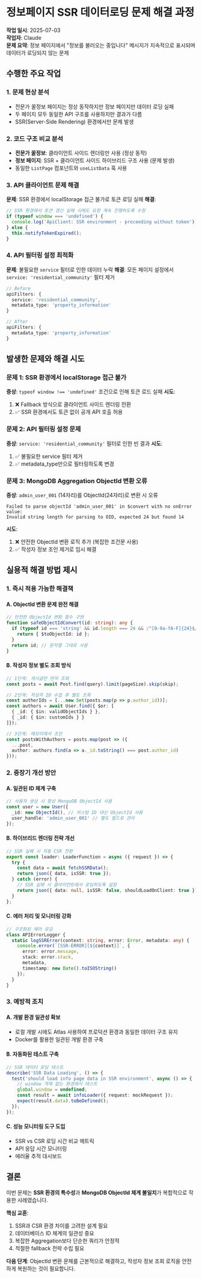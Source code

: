 # 정보페이지 SSR 데이터로딩 문제 해결 과정

**작업 일시**: 2025-07-03  
**작업자**: Claude  
**문제 요약**: 정보 페이지에서 "정보를 불러오는 중입니다" 메시지가 지속적으로 표시되며 데이터가 로딩되지 않는 문제

## 수행한 주요 작업

### 1. 문제 현상 분석
- 전문가 꿀정보 페이지는 정상 동작하지만 정보 페이지만 데이터 로딩 실패
- 두 페이지 모두 동일한 API 구조를 사용하지만 결과가 다름
- SSR(Server-Side Rendering) 환경에서만 문제 발생

### 2. 코드 구조 비교 분석
- **전문가 꿀정보**: 클라이언트 사이드 렌더링만 사용 (정상 동작)
- **정보 페이지**: SSR + 클라이언트 사이드 하이브리드 구조 사용 (문제 발생)
- 동일한 `ListPage` 컴포넌트와 `useListData` 훅 사용

### 3. API 클라이언트 문제 해결
**문제**: SSR 환경에서 localStorage 접근 불가로 토큰 로딩 실패
**해결**: 
```typescript
// SSR 환경에서 토큰 갱신 실패 시에도 요청 계속 진행하도록 수정
if (typeof window === 'undefined') {
  console.log('ApiClient: SSR environment - proceeding without token');
} else {
  this.notifyTokenExpired();
}
```

### 4. API 필터링 설정 최적화
**문제**: 불필요한 `service` 필터로 인한 데이터 누락
**해결**: 모든 페이지 설정에서 `service: 'residential_community'` 필터 제거
```typescript
// Before
apiFilters: {
  service: 'residential_community',
  metadata_type: 'property_information'
}

// After  
apiFilters: {
  metadata_type: 'property_information'
}
```

## 발생한 문제와 해결 시도

### 문제 1: SSR 환경에서 localStorage 접근 불가
**증상**: `typeof window !== 'undefined'` 조건으로 인해 토큰 로드 실패
**시도**: 
1. ❌ Fallback 방식으로 클라이언트 사이드 렌더링 전환 
2. ✅ SSR 환경에서도 토큰 없이 공개 API 호출 허용

### 문제 2: API 필터링 설정 문제
**증상**: `service: 'residential_community'` 필터로 인한 빈 결과
**시도**:
1. ✅ 불필요한 service 필터 제거
2. ✅ metadata_type만으로 필터링하도록 변경

### 문제 3: MongoDB Aggregation ObjectId 변환 오류
**증상**: `admin_user_001` (14자리)를 ObjectId(24자리)로 변환 시 오류
```
Failed to parse objectId 'admin_user_001' in $convert with no onError value: 
Invalid string length for parsing to OID, expected 24 but found 14
```

**시도**:
1. ❌ 안전한 ObjectId 변환 로직 추가 (복잡한 조건문 사용)
2. ✅ 작성자 정보 조인 제거로 임시 해결

## 실용적 해결 방법 제시

### 1. 즉시 적용 가능한 해결책

#### A. ObjectId 변환 문제 완전 해결
```typescript
// 안전한 ObjectId 변환 함수 구현
function safeObjectIdConvert(id: string): any {
  if (typeof id === 'string' && id.length === 24 && /^[0-9a-fA-F]{24}$/.test(id)) {
    return { $toObjectId: id };
  }
  return id; // 문자열 그대로 사용
}
```

#### B. 작성자 정보 별도 조회 방식
```typescript
// 1단계: 게시글만 먼저 조회
const posts = await Post.find(query).limit(pageSize).skip(skip);

// 2단계: 작성자 ID 수집 후 별도 조회
const authorIds = [...new Set(posts.map(p => p.author_id))];
const authors = await User.find({ $or: [
  { _id: { $in: validObjectIds } },
  { _id: { $in: customIds } }
]});

// 3단계: 메모리에서 조인
const postsWithAuthors = posts.map(post => ({
  ...post,
  author: authors.find(a => a._id.toString() === post.author_id)
}));
```

### 2. 중장기 개선 방안

#### A. 일관된 ID 체계 구축
```typescript
// 사용자 생성 시 항상 MongoDB ObjectId 사용
const user = new User({
  _id: new ObjectId(), // 커스텀 ID 대신 ObjectId 사용
  user_handle: 'admin_user_001' // 별도 필드로 관리
});
```

#### B. 하이브리드 렌더링 전략 개선
```typescript
// SSR 실패 시 자동 CSR 전환
export const loader: LoaderFunction = async ({ request }) => {
  try {
    const data = await fetchSSRData();
    return json({ data, isSSR: true });
  } catch (error) {
    // SSR 실패 시 클라이언트에서 로딩하도록 설정
    return json({ data: null, isSSR: false, shouldLoadOnClient: true });
  }
};
```

#### C. 에러 처리 및 모니터링 강화
```typescript
// 구조화된 에러 로깅
class APIErrorLogger {
  static logSSRError(context: string, error: Error, metadata: any) {
    console.error(`[SSR-ERROR][${context}]`, {
      error: error.message,
      stack: error.stack,
      metadata,
      timestamp: new Date().toISOString()
    });
  }
}
```

### 3. 예방적 조치

#### A. 개발 환경 일관성 확보
- 로컬 개발 시에도 Atlas 사용하여 프로덕션 환경과 동일한 데이터 구조 유지
- Docker를 활용한 일관된 개발 환경 구축

#### B. 자동화된 테스트 구축
```typescript
// SSR 데이터 로딩 테스트
describe('SSR Data Loading', () => {
  test('should load info page data in SSR environment', async () => {
    // window 객체 없는 환경에서 테스트
    global.window = undefined;
    const result = await infoLoader({ request: mockRequest });
    expect(result.data).toBeDefined();
  });
});
```

#### C. 성능 모니터링 도구 도입
- SSR vs CSR 로딩 시간 비교 메트릭
- API 응답 시간 모니터링
- 에러율 추적 대시보드

## 결론

이번 문제는 **SSR 환경의 특수성**과 **MongoDB ObjectId 체계 불일치**가 복합적으로 작용한 사례였습니다. 

**핵심 교훈**:
1. SSR과 CSR 환경 차이를 고려한 설계 필요
2. 데이터베이스 ID 체계의 일관성 중요
3. 복잡한 Aggregation보다 단순한 쿼리가 안정적
4. 적절한 fallback 전략 수립 필요

**다음 단계**: ObjectId 변환 문제를 근본적으로 해결하고, 작성자 정보 조회 로직을 안전하게 복원하는 것이 필요합니다.